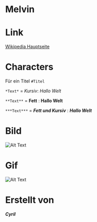 # Melvin

# Link

[Wikipedia Hauptseite](https://de.wikipedia.org/wiki/Wikipedia:Hauptseite)


# Characters

Für ein Titel `#Titel`

`*Text*` =
*Kursiv*:
*Hallo Welt*


`**Text**` =
**Fett** :
**Hallo Welt**

`***Text***` =
***Fett und Kursiv*** :
***Hallo Welt***


# Bild
![Alt Text](https://user-images.githubusercontent.com/110893288/183603239-1c063f90-0301-4d8b-9ee7-d09e4c973c22.png)

# Gif
![Alt Text](https://media0.giphy.com/media/g7GKcSzwQfugw/200.gif)

# Erstellt von
***Cyril***
